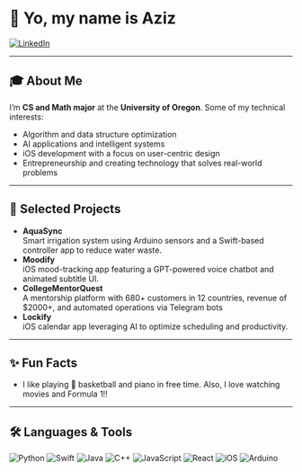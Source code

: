 # 👋 Yo, my name is Aziz

[![LinkedIn](https://img.shields.io/badge/LinkedIn-Connect-blue)]([https://www.linkedin.com/in/aziz-akturin](https://www.linkedin.com/in/aziz-akturin-7632b1269/))

---

## 🎓 About Me

I’m **CS and Math major** at the **University of Oregon**. Some of my technical interests:

- Algorithm and data structure optimization
- AI applications and intelligent systems
- iOS development with a focus on user-centric design
- Entrepreneurship and creating technology that solves real-world problems
  
---

## 💼 Selected Projects

- **AquaSync**  
  Smart irrigation system using Arduino sensors and a Swift-based controller app to reduce water waste.
- **Moodify**  
  iOS mood-tracking app featuring a GPT-powered voice chatbot and animated subtitle UI.
- **CollegeMentorQuest**  
  A mentorship platform with 680+ customers in 12 countries, revenue of $2000+, and automated operations via Telegram bots
- **Lockify**  
  iOS calendar app leveraging AI to optimize scheduling and productivity.

---

## ✨ Fun Facts

- I like playing 🏀 basketball and piano in free time. Also, I love watching movies and Formula 1!!

---

## 🛠️ Languages & Tools

![Python](https://img.shields.io/badge/-Python-3776AB?logo=python&logoColor=white)
![Swift](https://img.shields.io/badge/-Swift-FA7343?logo=swift&logoColor=white)
![Java](https://img.shields.io/badge/-Java-007396?logo=java&logoColor=white)
![C++](https://img.shields.io/badge/-C++-00599C?logo=c%2B%2B&logoColor=white)
![JavaScript](https://img.shields.io/badge/-JavaScript-F7DF1E?logo=javascript&logoColor=black)
![React](https://img.shields.io/badge/-React-61DAFB?logo=react&logoColor=black)
![iOS](https://img.shields.io/badge/-iOS-000000?logo=apple&logoColor=white)
![Arduino](https://img.shields.io/badge/-Arduino-00979D?logo=arduino&logoColor=white)



